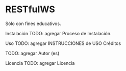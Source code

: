 # RESTfulWS
Sólo con fines educativos. 

Instalación  TODO: agregar Proceso de Instalación. 

Uso  TODO: agregar INSTRUCCIONES de USO  Créditos  

TODO: agregar Autor (es) 

Licencia  TODO: agregar Licencia
